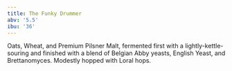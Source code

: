 ```yaml
---
title: The Funky Drummer
abv: '5.5'
ibu: '36'
---
```

Oats, Wheat, and Premium Pilsner Malt, fermented first with a lightly-kettle-souring and finished with a blend of Belgian Abby yeasts, English Yeast, and Brettanomyces. Modestly hopped with Loral hops.
